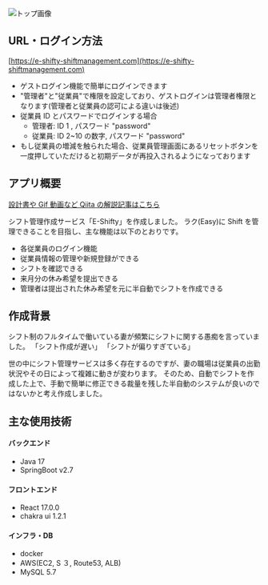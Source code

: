 ![トップ画像](https://user-images.githubusercontent.com/102135163/180381742-f09d9f15-3c28-4807-ba9d-23ca1ea98396.png)

## URL・ログイン方法

[https://e-shifty-shiftmanagement.com](https://e-shifty-shiftmanagement.com)

- ゲストログイン機能で簡単にログインできます
- "管理者"と"従業員"で権限を設定しており、ゲストログインは管理者権限となります(管理者と従業員の認可による違いは後述)
- 従業員 ID とパスワードでログインする場合
  - 管理者: ID 1 , パスワード "password"
  - 従業員: ID 2~10 の数字, パスワード "password"
- もし従業員の増減を触られた場合、従業員管理画面にあるリセットボタンを一度押していただけると初期データが再投入されるようになっております

## アプリ概要

[設計書や Gif 動画など Qiita の解説記事はこちら](https://qiita.com/tomo_hasp/items/d8c0cfad9e8246d481ba)

シフト管理作成サービス「E-Shifty」を作成しました。
ラク(Easy)に Shift を管理できることを目指し、主な機能は以下のとおりです。

- 各従業員のログイン機能
- 従業員情報の管理や新規登録ができる
- シフトを確認できる
- 来月分の休み希望を提出できる
- 管理者は提出された休み希望を元に半自動でシフトを作成できる

## 作成背景

シフト制のフルタイムで働いている妻が頻繁にシフトに関する愚痴を言っていました。
「シフト作成が遅い」
「シフトが偏りすぎている」

世の中にシフト管理サービスは多く存在するのですが、妻の職場は従業員の出勤状況やその日によって複雑に動きが変わります。
そのため、自動でシフトを作成した上で、手動で簡単に修正できる裁量を残した半自動のシステムが良いのではないかと考え作成しました。

## 主な使用技術

#### バックエンド

- Java 17
- SpringBoot v2.7

#### フロントエンド

- React 17.0.0
- chakra ui 1.2.1

#### インフラ・DB

- docker
- AWS(EC2, S ３, Route53, ALB)
- MySQL 5.7
